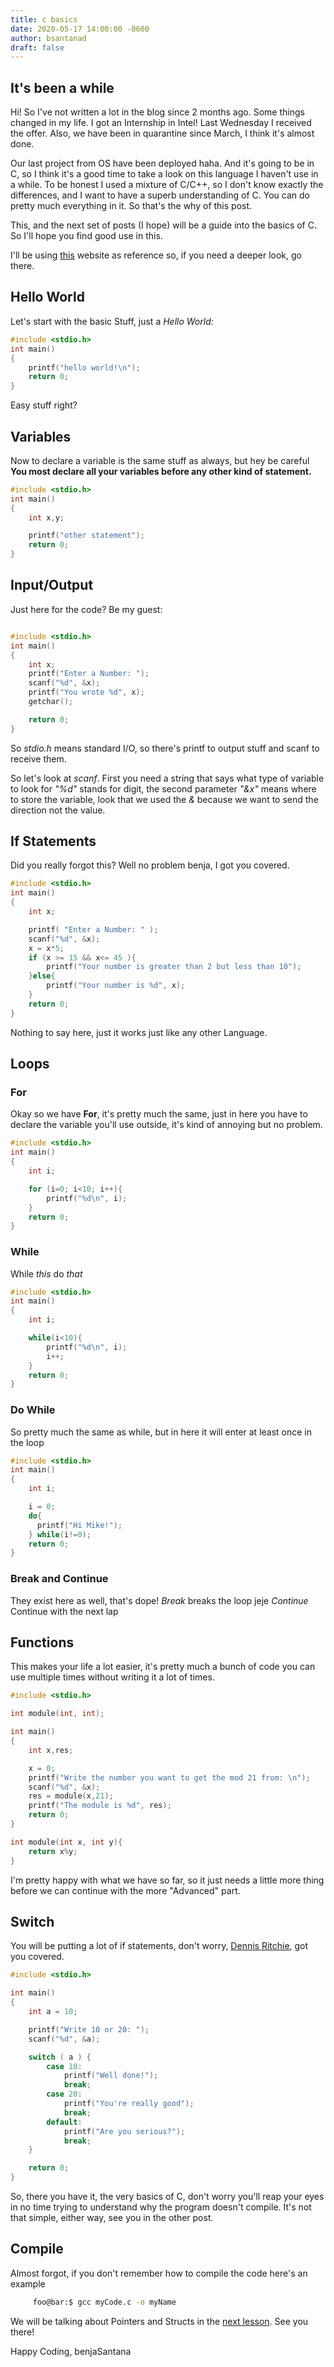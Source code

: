 ```yaml
---
title: c basics
date: 2020-05-17 14:00:00 -0600
author: bsantanad
draft: false
---
```


## It's been a while

Hi! So I've not written a lot in the blog since 2 months ago. Some things
changed in my life. I got an Internship in Intel! Last Wednesday I received
the offer. Also, we have been in quarantine since March, I think it's
almost done.

Our last project from OS have been deployed haha. And it's going to be
in C, so I think it's a good time to take a look on this language I
haven't use in a while. To be honest I used a mixture of C/C++, so I
don't know exactly the differences, and I want to have a superb
understanding of C. You can do pretty much everything in it. So that's
the why of this post.

This, and the next set of posts (I hope) will be a guide into the
basics of C. So I'll hope you find good use in this.

I'll be using [this][page] website as reference so, if you need a deeper
look, go there.

## Hello World

Let's start with the basic Stuff, just a _Hello World:_

```c
#include <stdio.h>
int main()
{
    printf("hello world!\n");
    return 0;
}
```
Easy stuff right?

## Variables

Now to declare a variable is the same stuff as always, but hey
be careful __You most declare all your variables before any other
kind of statement.__

```c
#include <stdio.h>
int main()
{
    int x,y;

    printf("other statement");
    return 0;
}
```
## Input/Output

Just here for the code? Be my guest:

```c

#include <stdio.h>
int main()
{
    int x;
    printf("Enter a Number: ");
    scanf("%d", &x);
    printf("You wrote %d", x);
    getchar();

    return 0;
}

```
So _stdio.h_ means standard I/O, so there's printf to output stuff and
scanf to receive them.

So let's look at _scanf_. First you need a string that says what type
of variable to look for _"%d"_ stands for digit, the second parameter
_"&x"_ means where to store the variable, look that we used the _&_
because we want to send the direction not the value.

## If Statements

Did you really forgot this? Well no problem benja, I got you covered.
```c
#include <stdio.h>
int main()
{
    int x;

    printf( "Enter a Number: " );
    scanf("%d", &x);
    x = x*5;
    if (x >= 15 && x<= 45 ){
        printf("Your number is greater than 2 but less than 10");
    }else{
        printf("Your number is %d", x);
    }
    return 0;
}

```
Nothing to say here, just it works just like any other Language.

## Loops

### For

Okay so we have __For__, it's pretty much the same, just in here you
have to declare the variable you'll use outside, it's kind of annoying
but no problem.

```c
#include <stdio.h>
int main()
{
    int i;

    for (i=0; i<10; i++){
        printf("%d\n", i);
    }
    return 0;
}

```

### While

While _this_ do _that_

```c
#include <stdio.h>
int main()
{
    int i;

    while(i<10){
        printf("%d\n", i);
        i++;
    }
    return 0;
}
```

### Do While

So pretty much the same as while, but in here it will enter at
least once in the loop


```c
#include <stdio.h>
int main()
{
    int i;

    i = 0;
    do{
      printf("Hi Mike!");
    } while(i!=0);
    return 0;
}

```
### Break and Continue

They exist here as well, that's dope!
_Break_ breaks the loop jeje
_Continue_ Continue with the next lap

## Functions

This makes your life a lot easier, it's pretty much a bunch of code
you can use multiple times without writing it a lot of times.

```c
#include <stdio.h>

int module(int, int);

int main()
{
    int x,res;

    x = 0;
    printf("Write the number you want to get the mod 21 from: \n");
    scanf("%d", &x);
    res = module(x,21);
    printf("The module is %d", res);
    return 0;
}

int module(int x, int y){
    return x%y;
}
```
I'm pretty happy with what we have so far, so it just needs a
little more thing before we can continue with the more "Advanced" part.

## Switch

You will be putting a lot of if statements, don't worry,
[Dennis Ritchie][creator of c], got you covered.

```c
#include <stdio.h>

int main()
{
    int a = 10;

    printf("Write 10 or 20: ");
    scanf("%d", &a);

    switch ( a ) {
        case 10:
            printf("Well done!");
            break;
        case 20:
            printf("You're really good");
            break;
        default:
            printf("Are you serious?");
            break;
    }

    return 0;
}

```

So, there you have it, the very basics of C, don't worry you'll
reap your eyes in no time trying to understand why the program doesn't
compile. It's not that simple, either way, see you in the other post.

## Compile

Almost forgot, if you don't remember how to compile the code here's
an example

```bash
     foo@bar:$ gcc myCode.c -o myName
```

We will be talking about Pointers and Structs in
the [next lesson][nextLesson]. See you there!


Happy Coding,
benjaSantana

[page]: https://www.cprogramming.com/tutorial/c/lesson1.html
[nextLesson]: https://benjasantana.github.io/2020/05/18/Pointers-Structures-C.html
[creator of c]: https://www.google.com/search?q=creator+of+c&oq=creator+of+c&aqs=chrome..69i57j35i39j0l3j69i61j69i60j69i61.1726j1j7&sourceid=chrome&ie=UTF-8

